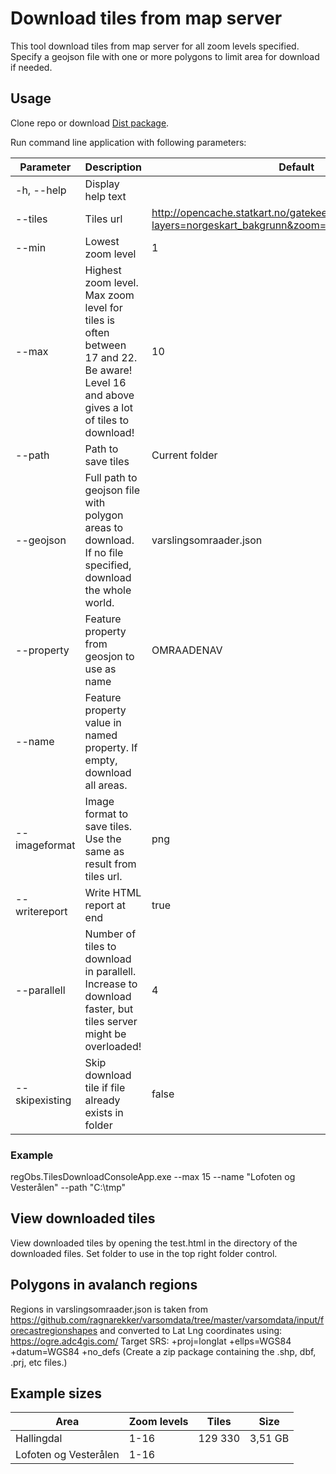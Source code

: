 ﻿# Download tiles from map server
This tool download tiles from map server for all zoom levels specified.
Specify a geojson file with one or more polygons to limit area for download if needed.

## Usage
Clone repo or download [Dist package](/blob/master/Dist/TilesDownload.zip).

Run command line application with following parameters:

| Parameter     | Description       | Default            | Example            |
| ------------- |-------------------| -------------------| -------------------|
| -h, --help    | Display help text |                    |                    |
| --tiles       | Tiles url         | http://opencache.statkart.no/gatekeeper/gk/gk.open_gmaps?layers=norgeskart_bakgrunn&zoom={z}&x={x}&y={y} | |
| --min         | Lowest zoom level | 1                  |                    |
| --max         | Highest zoom level. Max zoom level for tiles is often between 17 and 22. Be aware! Level 16 and above gives a lot of tiles to download! | 10   |   |
| --path        | Path to save tiles | Current folder    | "C:\tmp"           |
| --geojson     | Full path to geojson file with polygon areas to download. If no file specified, download the whole world. |  varslingsomraader.json | |
| --property    | Feature property from geosjon to use as name | OMRAADENAV | |
| --name       | Feature property value in named property. If empty, download all areas. | | Hallingdal |
| --imageformat | Image format to save tiles. Use the same as result from tiles url. | png | |
| --writereport | Write HTML report at end | true | |
| --parallell   | Number of tiles to download in parallell. Increase to download faster, but tiles server might be overloaded! | 4 |  |
| --skipexisting | Skip download tile if file already exists in folder | false | |

### Example
regObs.TilesDownloadConsoleApp.exe --max 15 --name "Lofoten og Vesterålen" --path "C:\tmp"

## View downloaded tiles
View downloaded tiles by opening the test.html in the directory of the downloaded files. Set folder to use in the top right folder control.


## Polygons in avalanch regions
Regions in varslingsomraader.json is taken from https://github.com/ragnarekker/varsomdata/tree/master/varsomdata/input/forecastregionshapes and converted to Lat Lng coordinates using: https://ogre.adc4gis.com/
Target SRS: +proj=longlat +ellps=WGS84 +datum=WGS84 +no_defs
(Create a zip package containing the .shp, dbf, .prj, etc files.)


## Example sizes

| Area                  | Zoom levels | Tiles        | Size       |
|-----------------------|-------------|--------------|------------|
| Hallingdal            | 1-16        |  129 330     | 3,51 GB    |
| Lofoten og Vesterålen | 1-16        |              |            |